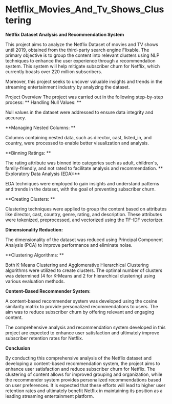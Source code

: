 # Netflix_Movies_And_Tv_Shows_Clustering

**Netflix Dataset Analysis and Recommendation System**

This project aims to analyze the Netflix Dataset of movies and TV shows until 2019, obtained from the third-party search engine Flixable. The primary objective is to group the content into relevant clusters using NLP techniques to enhance the user experience through a recommendation system. This system will help mitigate subscriber churn for Netflix, which currently boasts over 220 million subscribers.

Moreover, this project seeks to uncover valuable insights and trends in the streaming entertainment industry by analyzing the dataset.

Project Overview The project was carried out in the following step-by-step process:
**
Handling Null Values: **

Null values in the dataset were addressed to ensure data integrity and accuracy.

**Managing Nested Columns: **

Columns containing nested data, such as director, cast, listed_in, and country, were processed to enable better visualization and analysis.

**Binning Ratings: **

The rating attribute was binned into categories such as adult, children's, family-friendly, and not rated to facilitate analysis and recommendation.
**
Exploratory Data Analysis (EDA):**

EDA techniques were employed to gain insights and understand patterns and trends in the dataset, with the goal of preventing subscriber churn.

**Creating Clusters: **

Clustering techniques were applied to group the content based on attributes like director, cast, country, genre, rating, and description. These attributes were tokenized, preprocessed, and vectorized using the TF-IDF vectorizer.

**Dimensionality Reduction:**

The dimensionality of the dataset was reduced using Principal Component Analysis (PCA) to improve performance and eliminate noise.

**Clustering Algorithms: **

Both K-Means Clustering and Agglomerative Hierarchical Clustering algorithms were utilized to create clusters. The optimal number of clusters was determined (4 for K-Means and 2 for hierarchical clustering) using various evaluation methods.

**Content-Based Recommender System:**

A content-based recommender system was developed using the cosine similarity matrix to provide personalized recommendations to users. The aim was to reduce subscriber churn by offering relevant and engaging content.

The comprehensive analysis and recommendation system developed in this project are expected to enhance user satisfaction and ultimately improve subscriber retention rates for Netflix.

**Conclusion**

By conducting this comprehensive analysis of the Netflix dataset and developing a content-based recommendation system, the project aims to enhance user satisfaction and reduce subscriber churn for Netflix. The clustering of content allows for improved grouping and organization, while the recommender system provides personalized recommendations based on user preferences. It is expected that these efforts will lead to higher user retention rates and ultimately benefit Netflix in maintaining its position as a leading streaming entertainment platform.
